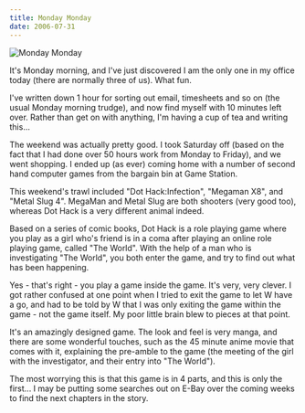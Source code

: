 ```yaml
---
title: Monday Monday
date: 2006-07-31
---
```


![Monday Monday](https://source.unsplash.com/X6cChncECA8/1600x900)

It's Monday morning, and I've just discovered I am the only one in my office today (there are normally three of us). What fun.

I've written down 1 hour for sorting out email, timesheets and so on (the usual Monday morning trudge), and now find myself with 10 minutes left over. Rather than get on with anything, I'm having a cup of tea and writing this...

The weekend was actually pretty good. I took Saturday off (based on the fact that I had done over 50 hours work from Monday to Friday), and we went shopping. I ended up (as ever) coming home with a number of second hand computer games from the bargain bin at Game Station.

This weekend's trawl included "Dot Hack:Infection", "Megaman X8", and "Metal Slug 4". MegaMan and Metal Slug are both shooters (very good too), whereas Dot Hack is a very different animal indeed.

Based on a series of comic books, Dot Hack is a role playing game where you play as a girl who's friend is in a coma after playing an online role playing game, called "The World". With the help of a man who is investigating "The World", you both enter the game, and try to find out what has been happening.

Yes - that's right - you play a game inside the game. It's very, very clever. I got rather confused at one point when I tried to exit the game to let W have a go, and had to be told by W that I was only exiting the game within the game - not the game itself. My poor little brain blew to pieces at that point.

It's an amazingly designed game. The look and feel is very manga, and there are some wonderful touches, such as the 45 minute anime movie that comes with it, explaining the pre-amble to the game (the meeting of the girl with the investigator, and their entry into "The World").

The most worrying this is that this game is in 4 parts, and this is only the first... I may be putting some searches out on E-Bay over the coming weeks to find the next chapters in the story.